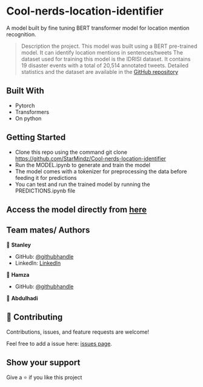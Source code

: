 # Cool-nerds-location-identifier
A model built by fine tuning BERT transformer model for location mention recognition.
> Description the project.
This model was built using a BERT pre-trained model. It can identify location mentions in sentences/tweets
The dataset used for training this model is the IDRISI dataset. It contains 19 disaster events with a total of 20,514 annotated tweets. Detailed statistics and the dataset are available in the [GitHub repository](https://github.com/rsuwaileh/IDRISI)

## Built With

- Pytorch 
- Transformers 
- On python 

## Getting Started


- Clone this repo using the command 
   git clone https://github.com/StarMindz/Cool-nerds-location-identifier
- Run the MODEL.ipynb to generate and train the model 
- The model comes with a tokenizer for preprocessing the data before feeding it for predictions
- You can test and run the trained model by running the PREDICTIONS.ipynb file


## Access the model directly from [here](https://drive.google.com/drive/folders/1sv2SOwtq9sc4pPmYkmFz2XcSrr9tCli7)

## Team mates/ Authors 
👤 **Stanley**

- GitHub: [@githubhandle](https://github.com/StarMindz)
- LinkedIn: [LinkedIn](https://www.linkedin.com/in/stanley-nnamani-72224b180)

👤 **Hamza**

- GitHub: [@githubhandle](https://github.com/hamza34-del)

👤 **Abdulhadi**


## 🤝 Contributing

Contributions, issues, and feature requests are welcome!

Feel free to add a issue here: [issues page](https://github.com/StarMindz/Cool-nerds-location-identifier/issues).

## Show your support

Give a ⭐️ if you like this project


